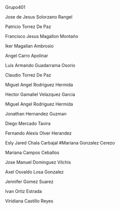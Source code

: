 
Grupo401

Jose de Jesus Solorzano Rangel

Patricio Torrez De Paz

Francisco Jesus Magallon Montaño

Iker Magallan Ambrosio

Angel Carro Apolinar

Luis Armando Guadarrama Osorio

Claudio Torrez De Paz

Miguel Angel Rodriguez Hermida

Hector Gamaliel Velazquez Garcia

Miguel Angel Rodriguez Hermida

Jonathan Hernandez Guzman

Diego Mercado Tavira

Fernando Alexis Olver Herandez

Esly Jared Chala Carbajal #Mariana Gonzalez Cerezo

Mariana Campos Ceballos

Jose Manuel Dominguez Vilchis

Axel Osvaldo Losa Gonzalez

Jennifer Gomez Suarez 

Ivan Ortiz Estrada

Viridiana Castillo Reyes

